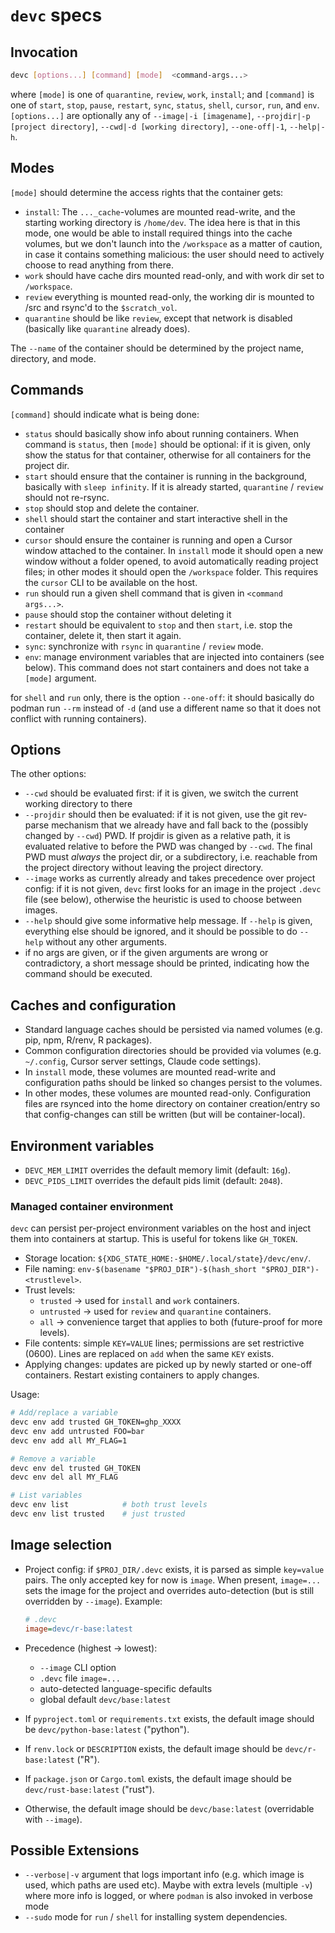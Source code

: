 # `devc` specs

## Invocation

```sh
devc [options...] [command] [mode]  <command-args...>
```

where `[mode]` is one of `quarantine`, `review`, `work`, `install`; and `[command]` is one of `start`, `stop`, `pause`, `restart`, `sync`, `status`, `shell`, `cursor`, `run`, and `env`. `[options...]` are optionally any of `--image|-i [imagename]`, `--projdir|-p [project directory]`, `--cwd|-d [working directory]`, `--one-off|-1`, `--help|-h`.

## Modes

`[mode]` should determine the access rights that the container gets:

- `install`: The `..._cache`-volumes are mounted read-write, and the starting working directory is `/home/dev`. The idea here is that in this mode, one would be able to install required things into the cache volumes, but we don't launch into the `/workspace` as a matter of caution, in case it contains something malicious: the user should need to actively choose to read anything from there.
- `work` should have cache dirs mounted read-only, and with work dir set to `/workspace`.
- `review` everything is mounted read-only, the working dir is mounted to /src and rsync'd to the `$scratch_vol`.
- `quarantine` should be like `review`, except that network is disabled (basically like `quarantine` already does).

The `--name` of the container should be determined by the project name, directory, and mode.

## Commands

`[command]` should indicate what is being done:

- `status` should basically show info about running containers. When command is `status`, then `[mode]` should be optional: if it is given, only show the status for that container, otherwise for all containers for the project dir.
- `start` should ensure that the container is running in the background, basically with `sleep infinity`. If it is already started, `quarantine` / `review` should not re-rsync.
- `stop` should stop and delete the container.
- `shell` should start the container and start interactive shell in the container
- `cursor` should ensure the container is running and open a Cursor window attached to the container. In `install` mode it should open a new window without a folder opened, to avoid automatically reading project files; in other modes it should open the `/workspace` folder. This requires the `cursor` CLI to be available on the host.
- `run` should run a given shell command that is given in `<command args...>`.
- `pause` should stop the container without deleting it
- `restart` should be equivalent to `stop` and then `start`, i.e. stop the container, delete it, then start it again.
- `sync`: synchronize with `rsync` in `quarantine` / `review` mode.
- `env`: manage environment variables that are injected into containers (see below). This command does not start containers and does not take a `[mode]` argument.

for `shell` and `run` only, there is the option `--one-off`: it should basically do podman run `--rm` instead of `-d` (and use a different name so that it does not conflict with running containers).

## Options

The other options:

- `--cwd` should be evaluated first: if it is given, we switch the current working directory to there
- `--projdir` should then be evaluated: if it is not given, use the git rev-parse mechanism that we already have and fall back to the (possibly changed by `--cwd`) PWD. If projdir is given as a relative path, it is evaluated relative to before the PWD was changed by `--cwd`. The final PWD must *always* the project dir, or a subdirectory, i.e. reachable from the project directory without leaving the project directory.
- `--image` works as currently already and takes precedence over project config: if it is not given, `devc` first looks for an image in the project `.devc` file (see below), otherwise the heuristic is used to choose between images.
- `--help` should give some informative help message. If `--help` is given, everything else should be ignored, and it should be possible to do `--help` without any other arguments.
- if no args are given, or if the given arguments are wrong or contradictory, a short message should be printed, indicating how the command should be executed.

## Caches and configuration

- Standard language caches should be persisted via named volumes (e.g. pip, npm, R/renv, R packages).
- Common configuration directories should be provided via volumes (e.g. `~/.config`, Cursor server settings, Claude code settings).
- In `install` mode, these volumes are mounted read-write and configuration paths should be linked so changes persist to the volumes.
- In other modes, these volumes are mounted read-only. Configuration files are rsynced into the home directory on container creation/entry so that config-changes can still be written (but will be container-local).

## Environment variables

- `DEVC_MEM_LIMIT` overrides the default memory limit (default: `16g`).
- `DEVC_PIDS_LIMIT` overrides the default pids limit (default: `2048`).

### Managed container environment

`devc` can persist per-project environment variables on the host and inject them into containers at startup. This is useful for tokens like `GH_TOKEN`.

- Storage location: `${XDG_STATE_HOME:-$HOME/.local/state}/devc/env/`.
- File naming: `env-$(basename "$PROJ_DIR")-$(hash_short "$PROJ_DIR")-<trustlevel>`.
- Trust levels:
  - `trusted` → used for `install` and `work` containers.
  - `untrusted` → used for `review` and `quarantine` containers.
  - `all` → convenience target that applies to both (future-proof for more levels).
- File contents: simple `KEY=VALUE` lines; permissions are set restrictive (0600). Lines are replaced on `add` when the same `KEY` exists.
- Applying changes: updates are picked up by newly started or one-off containers. Restart existing containers to apply changes.

Usage:

```sh
# Add/replace a variable
devc env add trusted GH_TOKEN=ghp_XXXX
devc env add untrusted FOO=bar
devc env add all MY_FLAG=1

# Remove a variable
devc env del trusted GH_TOKEN
devc env del all MY_FLAG

# List variables
devc env list            # both trust levels
devc env list trusted    # just trusted
```

## Image selection

- Project config: if `$PROJ_DIR/.devc` exists, it is parsed as simple `key=value` pairs. The only accepted key for now is `image`. When present, `image=...` sets the image for the project and overrides auto-detection (but is still overridden by `--image`). Example:

  ```ini
  # .devc
  image=devc/r-base:latest
  ```

- Precedence (highest → lowest):
  - `--image` CLI option
  - `.devc` file `image=...`
  - auto-detected language-specific defaults
  - global default `devc/base:latest`

- If `pyproject.toml` or `requirements.txt` exists, the default image should be `devc/python-base:latest` ("python").
- If `renv.lock` or `DESCRIPTION` exists, the default image should be `devc/r-base:latest` ("R").
- If `package.json` or `Cargo.toml` exists, the default image should be `devc/rust-base:latest` ("rust").
- Otherwise, the default image should be `devc/base:latest` (overridable with `--image`).

## Possible Extensions

- `--verbose|-v` argument that logs important info (e.g. which image is used, which paths are used etc). Maybe with extra levels (multiple `-v`) where more info is logged, or where `podman` is also invoked in verbose mode
- `--sudo` mode for `run` / `shell` for installing system dependencies.
